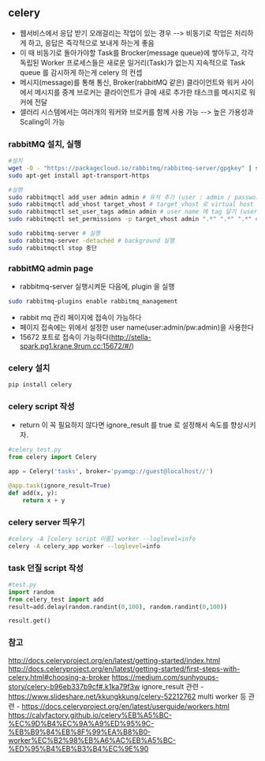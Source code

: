 ## celery
* 웹서비스에서 응답 받기 오래걸리는 작업이 있는 경우 --> 비동기로 작업은 처리하게 하고, 응답은 즉각적으로 보내게 하는게 좋음
* 이 때 비동기로 돌아가야할 Task를 Brocker(message queue)에 쌓아두고, 각각 독립된 Worker 프로세스들은 새로운 일거리(Task)가 없는지 지속적으로 Task queue 를 감시하게 하는게 celery 의 컨셉
* 메시지(message)를 통해 통신, Broker(rabbitMQ 같은) 클라이언트와 워커 사이에서 메시지를 중계
브로커는 클라이언트가 큐에 새로 추가한 태스크를 메시지로 워커에 전달
* 셀러리 시스템에서는 여러개의 워커와 브로커를 함께 사용 가능 --> 높은 가용성과 Scaling이 가능


### rabbitMQ 설치, 실행
```sh
#설치
wget -O - "https://packagecloud.io/rabbitmq/rabbitmq-server/gpgkey" | sudo apt-key add -
sudo apt-get install apt-transport-https

#실행
sudo rabbitmqctl add_user admin admin # 유저 추가 (user : admin / password : admin)
sudo rabbitmqctl add_vhost target_vhost # target_vhost 로 virtual host setting
sudo rabbitmqctl set_user_tags admin admin # user name 에 tag 달기 (user admin 의 tag 는 admin 인 것)
sudo rabbitmqctl set_permissions -p target_vhost admin ".*" ".*" ".*" # user admin 에게 target_vhost 에 대한 permition 을 부여함

sudo rabbitmq-server # 실행
sudo rabbitmq-server -detached # background 실행
sudo rabbitmqctl stop 중단
```

### rabbitMQ admin page
- rabbitmq-server 실행시켜둔 다음에, plugin 을 실행
```sh
sudo rabbitmq-plugins enable rabbitmq_management
```
- rabbit mq 관리 페이지에 접속이 가능하다
- 페이지 접속에는 위에서 설정한 user name(user:admin/pw:admin)을 사용한다
- 15672 포트로 접속이 가능하다(http://stella-spark.pg1.krane.9rum.cc:15672/#/)


### celery 설치
```sh
pip install celery
```
### celery script 작성
* return 이 꼭 필요하지 않다면 ignore_result 를 true 로 설정해서 속도를 향상시키자.
```python
#celery_test.py
from celery import Celery

app = Celery('tasks', broker='pyamqp://guest@localhost//')

@app.task(ignore_result=True)
def add(x, y):
    return x + y
```

### celery server 띄우기
```sh
#celery -A [celery script 이름] worker --loglevel=info
celery -A celery_app worker --loglevel=info
```

### task 던질 script 작성
```python
#test.py
import random
from celery_test import add
result=add.delay(random.randint(0,100), random.randint(0,100))

result.get()
```






### 참고
http://docs.celeryproject.org/en/latest/getting-started/index.html
http://docs.celeryproject.org/en/latest/getting-started/first-steps-with-celery.html#choosing-a-broker
https://medium.com/sunhyoups-story/celery-b96eb337b9cf#.k1ka79f3w
ignore_result 관련 - https://www.slideshare.net/kkungkkung/celery-52212762
multi worker 등 관련 - https://docs.celeryproject.org/en/latest/userguide/workers.html
https://calyfactory.github.io/celery%EB%A5%BC-%EC%9D%B4%EC%9A%A9%ED%95%9C-%EB%B9%84%EB%8F%99%EA%B8%B0-worker%EC%B2%98%EB%A6%AC%EB%A5%BC-%ED%95%B4%EB%B3%B4%EC%9E%90